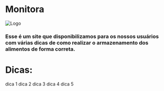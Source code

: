 # Monitora

![Logo](https://lh3.googleusercontent.com/ByzjikspOzFZrOJLTdZhwDooFT44QMAyzV3JmnnkYXv-gwJLrksqp8E4co3IQNkx_q2O9UjHOZqQat1rpS4G1y4QOqggAlcxBsBZ1VLOZ5SBWPqQ_E7DRJa-EizceAkyh5xYoyRcwyZzTtzndfmbgwgeis0uYfFkzCDrTuX0wVd8OZ0OCtvm21JVbz3mplHUtmZKcpJv2w6rg9m6FA09WKr6w9Oc3w8J5xc_4pIcjVM9RPHlHWNUsftqaIZub7pjsv6hX-whIsnqcX4qqds987DLskAEK1SC4TMztMCvhk9duhjpJr-pD1XdTSbmXLJj8qfK50ejHVY4j8FMidJDaUdcpwkqmW8CQAqI-fC7MeeEVrDpcF3h8vDF85JgYcJdvWHtiKwK4uGR3kUhlW5JvKiOS6cEa4-mfLF2E8hpeWgQiPhWnR4fbSSb8Z7Hy6fqt1kv1WWvF6AsENJB_PWEETYejBXf0OjzqeEJMal9Ym0CVgTbs77VyHOeny4dI4UNnAfU1DcTLFztS8ZdpfltTBpkzcs0N8X8NDrBMXmiX6PEfeSOs2vYmKzQt_DuokgdSXY7dvhfF-QJuShpfi7-m_Ku1gPtI5Q2j4jbTGiszPFsDWXs8sxTFyVgGBSWEcMtktkZFCqQQ8Ovs9nKQB3IOW47ENVpBR0ELMjwA5oY8PQ88A_lcwHfHWqivU9F=w1010-h568-no?authuser=0)

### Esse é um site que disponibilizamos para os nossos usuários com várias dicas de como realizar o armazenamento dos alimentos de forma correta.


# Dicas:

dica 1
dica 2
dica 3
dica 4
dica 5
